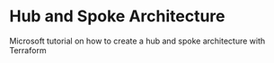 # Hub and Spoke Architecture

Microsoft tutorial on how to create a hub and spoke architecture with Terraform
 
